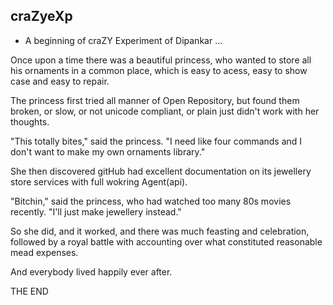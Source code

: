 craZyeXp 
--------
- A beginning of craZY Experiment of Dipankar ...


Once upon a time there was a beautiful princess, who wanted to store all his ornaments in a common place, which is easy to acess, easy to show case and easy to repair.

The princess first tried all manner of Open Repository, but found them broken, or slow, or not unicode compliant, or plain just didn't work with her thoughts.

"This totally bites," said the princess. "I need like four commands and I don't want to make my own ornaments library."

She then discovered gitHub had excellent documentation on its jewellery store services with full wokring Agent(api).

"Bitchin," said the princess, who had watched too many 80s movies recently. "I'll just make jewellery instead."

So she did, and it worked, and there was much feasting and celebration, followed by a royal battle with accounting over what constituted reasonable mead expenses.

And everybody lived happily ever after.

THE END
